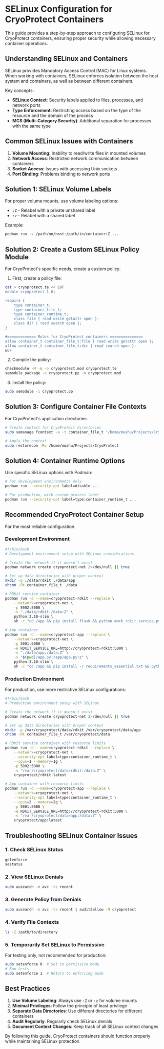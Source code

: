 # SELinux Configuration for CryoProtect Containers

This guide provides a step-by-step approach to configuring SELinux for CryoProtect containers, ensuring proper security while allowing necessary container operations.

## Understanding SELinux and Containers

SELinux provides Mandatory Access Control (MAC) for Linux systems. When working with containers, SELinux enforces isolation between the host system and containers, as well as between different containers.

Key concepts:
- **SELinux Context**: Security labels applied to files, processes, and network ports
- **Type Enforcement**: Restricting access based on the type of the resource and the domain of the process
- **MCS (Multi-Category Security)**: Additional separation for processes with the same type

## Common SELinux Issues with Containers

1. **Volume Mounting**: Inability to read/write files in mounted volumes
2. **Network Access**: Restricted network communication between containers
3. **Socket Access**: Issues with accessing Unix sockets
4. **Port Binding**: Problems binding to network ports

## Solution 1: SELinux Volume Labels

For proper volume mounts, use volume labeling options:

- `:Z` - Relabel with a private unshared label
- `:z` - Relabel with a shared label

Example:
```bash
podman run -v /path/on/host:/path/in/container:Z ...
```

## Solution 2: Create a Custom SELinux Policy Module

For CryoProtect's specific needs, create a custom policy:

1. First, create a policy file:

```bash
cat > cryoprotect.te << EOF
module cryoprotect 1.0;

require {
    type container_t;
    type container_file_t;
    type container_runtime_t;
    class file { read write getattr open };
    class dir { read search open };
}

#============= Rules for CryoProtect containers ===============
allow container_t container_file_t:file { read write getattr open };
allow container_t container_file_t:dir { read search open };
EOF
```

2. Compile the policy:

```bash
checkmodule -M -m -o cryoprotect.mod cryoprotect.te
semodule_package -o cryoprotect.pp -m cryoprotect.mod
```

3. Install the policy:

```bash
sudo semodule -i cryoprotect.pp
```

## Solution 3: Configure Container File Contexts

For CryoProtect's application directories:

```bash
# Create context for CryoProtect directories
sudo semanage fcontext -a -t container_file_t "/home/mushu/Projects/CryoProtect(/.*)?"

# Apply the context
sudo restorecon -Rv /home/mushu/Projects/CryoProtect
```

## Solution 4: Container Runtime Options

Use specific SELinux options with Podman:

```bash
# For development environments only
podman run --security-opt label=disable ...

# For production, with custom process label
podman run --security-opt label=type:container_runtime_t ...
```

## Recommended CryoProtect Container Setup

For the most reliable configuration:

### Development Environment

```bash
#!/bin/bash
# Development environment setup with SELinux considerations

# Create the network if it doesn't exist
podman network create cryoprotect-net 2>/dev/null || true

# Set up data directories with proper context
mkdir -p ./data/rdkit ./data/app
chcon -Rt container_file_t ./data

# RDKit service container
podman run -d --name=cryoprotect-rdkit --replace \
    --network=cryoprotect-net \
    -p 5002:5000 \
    -v "./data/rdkit:/data:Z" \
    python:3.10-slim \
    sh -c "cd /app && pip install flask && python mock_rdkit_service.py"

# App container
podman run -d --name=cryoprotect-app --replace \
    --network=cryoprotect-net \
    -p 5001:5000 \
    -e RDKIT_SERVICE_URL=http://cryoprotect-rdkit:5000 \
    -v "./data/app:/data:Z" \
    -v "$(pwd)/app.py:/app/app.py:z" \
    python:3.10-slim \
    sh -c "cd /app && pip install -r requirements_essential.txt && python app.py"
```

### Production Environment

For production, use more restrictive SELinux configurations:

```bash
#!/bin/bash
# Production environment setup with SELinux

# Create the network if it doesn't exist
podman network create cryoprotect-net 2>/dev/null || true

# Set up data directories with proper context
mkdir -p /var/cryoprotect/data/rdkit /var/cryoprotect/data/app
chcon -Rt container_file_t /var/cryoprotect/data

# RDKit service container with resource limits
podman run -d --name=cryoprotect-rdkit --replace \
    --network=cryoprotect-net \
    --security-opt label=type:container_runtime_t \
    --cpus=1 --memory=1g \
    -p 5002:5000 \
    -v "/var/cryoprotect/data/rdkit:/data:Z" \
    cryoprotect/rdkit:latest

# App container with resource limits
podman run -d --name=cryoprotect-app --replace \
    --network=cryoprotect-net \
    --security-opt label=type:container_runtime_t \
    --cpus=2 --memory=2g \
    -p 5001:5000 \
    -e RDKIT_SERVICE_URL=http://cryoprotect-rdkit:5000 \
    -v "/var/cryoprotect/data/app:/data:Z" \
    cryoprotect/app:latest
```

## Troubleshooting SELinux Container Issues

### 1. Check SELinux Status

```bash
getenforce
sestatus
```

### 2. View SELinux Denials

```bash
sudo ausearch -m avc -ts recent
```

### 3. Generate Policy from Denials

```bash
sudo ausearch -m avc -ts recent | audit2allow -M cryoprotect
```

### 4. Verify File Contexts

```bash
ls -Z /path/to/directory
```

### 5. Temporarily Set SELinux to Permissive

For testing only, not recommended for production:

```bash
sudo setenforce 0  # Set to permissive mode
# Run tests
sudo setenforce 1  # Return to enforcing mode
```

## Best Practices

1. **Use Volume Labeling**: Always use `:Z` or `:z` for volume mounts
2. **Minimal Privileges**: Follow the principle of least privilege
3. **Separate Data Directories**: Use different directories for different containers
4. **Audit Regularly**: Regularly check SELinux denials
5. **Document Context Changes**: Keep track of all SELinux context changes

By following this guide, CryoProtect containers should function properly while maintaining SELinux protection.